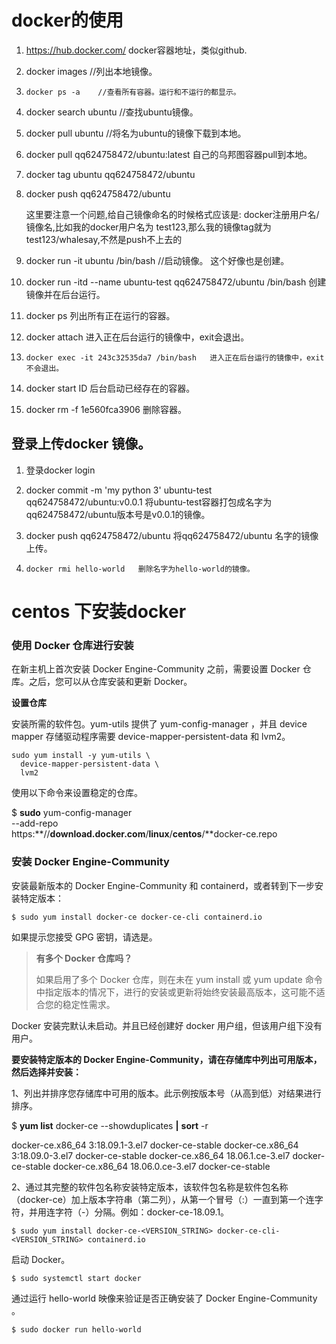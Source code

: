 # docker的使用

1. <https://hub.docker.com/>  docker容器地址，类似github.

2. docker images   //列出本地镜像。

3. ``` 
   docker ps -a    //查看所有容器。运行和不运行的都显示。
   ```

4. docker search ubuntu   //查找ubuntu镜像。

5. docker pull ubuntu            //将名为ubuntu的镜像下载到本地。

6. docker pull qq624758472/ubuntu:latest   自己的乌邦图容器pull到本地。

7. docker tag ubuntu qq624758472/ubuntu                                           

8. docker push qq624758472/ubuntu

   这里要注意一个问题,给自己镜像命名的时候格式应该是: docker注册用户名/镜像名,比如我的docker用户名为 test123,那么我的镜像tag就为 test123/whalesay,不然是push不上去的

9. docker run -it ubuntu /bin/bash     //启动镜像。    这个好像也是创建。

10. docker run -itd --name ubuntu-test qq624758472/ubuntu  /bin/bash    创建镜像并在后台运行。

11. docker ps   列出所有正在运行的容器。

12. docker attach   进入正在后台运行的镜像中，exit会退出。 

13. ```
    docker exec -it 243c32535da7 /bin/bash   进入正在后台运行的镜像中，exit不会退出。
    ```

14. docker start ID   后台启动已经存在的容器。

15. docker rm -f 1e560fca3906   删除容器。



## 登录上传docker 镜像。 

1. 登录docker login

2. docker commit -m 'my python 3' ubuntu-test qq624758472/ubuntu:v0.0.1         将ubuntu-test容器打包成名字为qq624758472/ubuntu版本号是v0.0.1的镜像。

3. docker push qq624758472/ubuntu      将qq624758472/ubuntu 名字的镜像上传。

4. ```
   docker rmi hello-world   删除名字为hello-world的镜像。
   ```




# centos 下安装docker

### 使用 Docker 仓库进行安装

在新主机上首次安装 Docker Engine-Community 之前，需要设置 Docker 仓库。之后，您可以从仓库安装和更新 Docker。

**设置仓库**

安装所需的软件包。yum-utils 提供了 yum-config-manager ，并且 device mapper 存储驱动程序需要 device-mapper-persistent-data 和 lvm2。

```shell
sudo yum install -y yum-utils \
  device-mapper-persistent-data \
  lvm2
```

使用以下命令来设置稳定的仓库。

$ **sudo** yum-config-manager \
    --add-repo \
    https:**//**download.docker.com**/**linux**/**centos**/**docker-ce.repo

### 安装 Docker Engine-Community

安装最新版本的 Docker Engine-Community 和 containerd，或者转到下一步安装特定版本：

```shell
$ sudo yum install docker-ce docker-ce-cli containerd.io
```

如果提示您接受 GPG 密钥，请选是。

> **有多个 Docker 仓库吗？**
>
> 如果启用了多个 Docker 仓库，则在未在 yum install 或 yum update 命令中指定版本的情况下，进行的安装或更新将始终安装最高版本，这可能不适合您的稳定性需求。

Docker 安装完默认未启动。并且已经创建好 docker 用户组，但该用户组下没有用户。

**要安装特定版本的 Docker Engine-Community，请在存储库中列出可用版本，然后选择并安装：**

1、列出并排序您存储库中可用的版本。此示例按版本号（从高到低）对结果进行排序。

$ **yum list** docker-ce --showduplicates **|** **sort** -r

docker-ce.x86_64  3:18.09.1-3.el7                     docker-ce-stable
docker-ce.x86_64  3:18.09.0-3.el7                     docker-ce-stable
docker-ce.x86_64  18.06.1.ce-3.el7                    docker-ce-stable
docker-ce.x86_64  18.06.0.ce-3.el7                    docker-ce-stable

2、通过其完整的软件包名称安装特定版本，该软件包名称是软件包名称（docker-ce）加上版本字符串（第二列），从第一个冒号（:）一直到第一个连字符，并用连字符（-）分隔。例如：docker-ce-18.09.1。

```shell
$ sudo yum install docker-ce-<VERSION_STRING> docker-ce-cli-<VERSION_STRING> containerd.io
```

启动 Docker。

```shell
$ sudo systemctl start docker
```

通过运行 hello-world 映像来验证是否正确安装了 Docker Engine-Community 。

```shell
$ sudo docker run hello-world
```